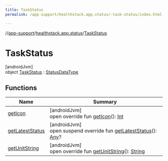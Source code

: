 ```yaml
---
title: TaskStatus
permalink: /app-support/healthstack.app.status/-task-status/index.html

---
```

//[app-support](../../../index.html)/[healthstack.app.status](../index.html)/[TaskStatus](index.html)



# TaskStatus



[androidJvm]\
object [TaskStatus](index.html) : [StatusDataType](../-status-data-type/index.html)



## Functions


| Name | Summary |
|---|---|
| [getIcon](get-icon.html) | [androidJvm]<br>open override fun [getIcon](get-icon.html)(): [Int](https://kotlinlang.org/api/latest/jvm/stdlib/kotlin/-int/index.html) |
| [getLatestStatus](get-latest-status.html) | [androidJvm]<br>open suspend override fun [getLatestStatus](get-latest-status.html)(): [Any](https://kotlinlang.org/api/latest/jvm/stdlib/kotlin/-any/index.html)? |
| [getUnitString](get-unit-string.html) | [androidJvm]<br>open override fun [getUnitString](get-unit-string.html)(): [String](https://kotlinlang.org/api/latest/jvm/stdlib/kotlin/-string/index.html) |

